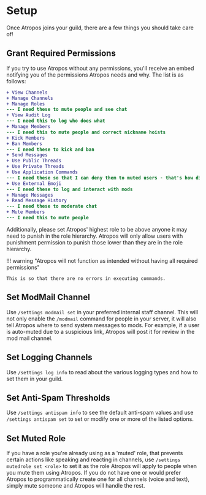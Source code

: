 # Setup

Once Atropos joins your guild, there are a few things you should take care of!

## Grant Required Permissions

If you try to use Atropos without any permissions, you'll receive an embed 
notifying you of the permissions Atropos needs and why. The list is as follows: 

```diff
+ View Channels
+ Manage Channels
+ Manage Roles
--- I need these to mute people and see chat
+ View Audit Log
--- I need this to log who does what
+ Manage Members
--- I need this to mute people and correct nickname hoists
+ Kick Members
+ Ban Members
--- I need these to kick and ban
+ Send Messages
+ Use Public Threads
+ Use Private Threads
+ Use Application Commands
--- I need these so that I can deny them to muted users - that's how discord's permission system works.
+ Use External Emoji
--- I need these to log and interact with mods
+ Manage Messages
+ Read Message History
--- I need these to moderate chat
+ Mute Members
--- I need this to mute people
```

Additionally, please set Atropos' highest role to be above anyone it may need to 
punish in the role hierarchy. Atropos will only allow users with punishment 
permission to punish those lower than they are in the role hierarchy.

!!! warning "Atropos will not function as intended without having all required permissions"

    This is so that there are no errors in executing commands.

## Set ModMail Channel

Use `/settings modmail set` in your preferred internal staff channel. 
This will not only enable the `/modmail` command for people in your server, 
it will also tell Atropos where to send system messages to mods. For example, if a 
user is auto-muted due to a suspicious link, Atropos will post it for review in 
the mod mail channel.

## Set Logging Channels

Use `/settings log info` to read about the various logging types and how to 
set them in your guild.  

## Set Anti-Spam Thresholds

Use `/settings antispam info` to see the default anti-spam values and use 
`/settings antispam set` to set or modify one or more of the listed options.

## Set Muted Role

If you have a role you're already using as a 'muted' role, that prevents 
certain actions like speaking and reacting in channels, use `/settings 
mutedrole set <role>` to set it as the role Atropos will apply to people when you 
mute them using Atropos. If you do not have one or would prefer Atropos to 
programmatically create one for all channels (voice and text), simply mute 
someone and Atropos will handle the rest.